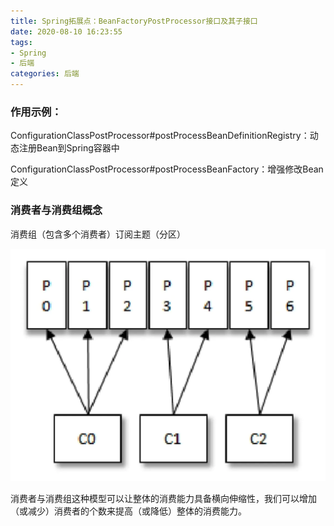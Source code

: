 ```yaml
---
title: Spring拓展点：BeanFactoryPostProcessor接口及其子接口
date: 2020-08-10 16:23:55
tags:
- Spring
- 后端
categories: 后端
---
```


### 作用示例：

ConfigurationClassPostProcessor#postProcessBeanDefinitionRegistry：动态注册Bean到Spring容器中

ConfigurationClassPostProcessor#postProcessBeanFactory：增强修改Bean定义

### 消费者与消费组概念

消费组（包含多个消费者）订阅主题（分区）

<img class="lazyload inited loaded" data-width="1156" data-height="854" src="../images/消费组订阅主题.jpg">

消费者与消费组这种模型可以让整体的消费能力具备横向伸缩性，我们可以增加（或减少）消费者的个数来提高（或降低）整体的消费能力。